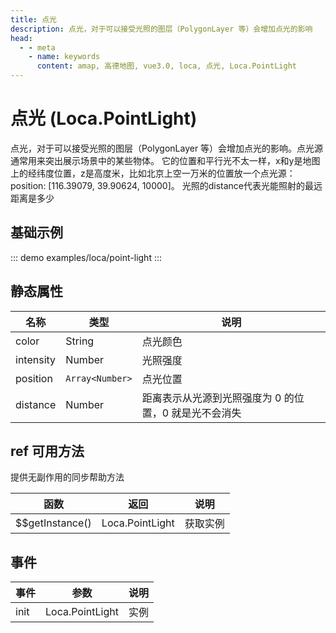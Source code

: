 ```yaml
---
title: 点光
description: 点光，对于可以接受光照的图层（PolygonLayer 等）会增加点光的影响
head:
  - - meta
    - name: keywords
      content: amap, 高德地图, vue3.0, loca, 点光, Loca.PointLight
---
```


# 点光 (Loca.PointLight)
点光，对于可以接受光照的图层（PolygonLayer 等）会增加点光的影响。点光源通常用来突出展示场景中的某些物体。 它的位置和平行光不太一样，x和y是地图上的经纬度位置，z是高度米，比如北京上空一万米的位置放一个点光源：position: [116.39079, 39.90624, 10000]。 光照的distance代表光能照射的最远距离是多少

## 基础示例

::: demo
examples/loca/point-light
:::

## 静态属性

名称 | 类型 | 说明
---|---|---|
color | String | 点光颜色
intensity | Number | 光照强度
position | `Array<Number>` | 点光位置
distance | Number | 距离表示从光源到光照强度为 0 的位置，0 就是光不会消失

## ref 可用方法
提供无副作用的同步帮助方法

函数 | 返回 | 说明
---|---|---|
$$getInstance() | Loca.PointLight | 获取实例

## 事件

事件 | 参数 | 说明
---|---|---|
init | Loca.PointLight | 实例
